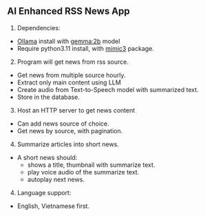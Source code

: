 ## AI Enhanced RSS News App

1. Dependencies:
- [Ollama](https://ollama.com/) install with [gemma:2b](https://ollama.com/library/gemma) model
- Require python3.11 install, with [mimic3](https://github.com/MycroftAI/mimic3) package.

2. Program will get news from rss source.
- Get news from multiple source hourly.
- Extract only main content using LLM
- Create audio from Text-to-Speech model with summarized text.
- Store in the database.

3. Host an HTTP server to get news content
- Can add news source of choice.
- Get news by source, with pagination.

4. Summarize articles into short news.
- A short news should:
    - shows a title, thumbnail with summarize text.
    - play voice audio of the summarize text.
    - autoplay next news.

4. Language support:
- English, Vietnamese first.
